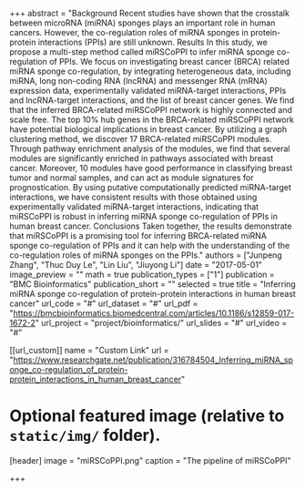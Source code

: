 +++
abstract = "Background Recent studies have shown that the crosstalk between microRNA (miRNA) sponges plays an important role in human cancers. However, the co-regulation roles of miRNA sponges in protein-protein interactions (PPIs) are still unknown. Results In this study, we propose a multi-step method called miRSCoPPI to infer miRNA sponge co-regulation of PPIs. We focus on investigating breast cancer (BRCA) related miRNA sponge co-regulation, by integrating heterogeneous data, including miRNA, long non-coding RNA (lncRNA) and messenger RNA (mRNA) expression data, experimentally validated miRNA-target interactions, PPIs and lncRNA-target interactions, and the list of breast cancer genes. We find that the inferred BRCA-related miRSCoPPI network is highly connected and scale free. The top 10% hub genes in the BRCA-related miRSCoPPI network have potential biological implications in breast cancer. By utilizing a graph clustering method, we discover 17 BRCA-related miRSCoPPI modules. Through pathway enrichment analysis of the modules, we find that several modules are significantly enriched in pathways associated with breast cancer. Moreover, 10 modules have good performance in classifying breast tumor and normal samples, and can act as module signatures for prognostication. By using putative computationally predicted miRNA-target interactions, we have consistent results with those obtained using experimentally validated miRNA-target interactions, indicating that miRSCoPPI is robust in inferring miRNA sponge co-regulation of PPIs in human breast cancer. Conclusions Taken together, the results demonstrate that miRSCoPPI is a promising tool for inferring BRCA-related miRNA sponge co-regulation of PPIs and it can help with the understanding of the co-regulation roles of miRNA sponges on the PPIs."
authors = ["Junpeng Zhang", "Thuc Duy Le", "Lin Liu", "Jiuyong Li"]
date = "2017-05-01"
image_preview = ""
math = true
publication_types = ["1"]
publication = "BMC Bioinformatics"
publication_short = ""
selected = true
title = "Inferring miRNA sponge co-regulation of protein-protein interactions in human breast cancer"
url_code = "#"
url_dataset = "#"
url_pdf = "https://bmcbioinformatics.biomedcentral.com/articles/10.1186/s12859-017-1672-2"
url_project = "project/bioinformatics/"
url_slides = "#"
url_video = "#"

[[url_custom]]
name = "Custom Link"
url = "https://www.researchgate.net/publication/316784504_Inferring_miRNA_sponge_co-regulation_of_protein-protein_interactions_in_human_breast_cancer"

# Optional featured image (relative to `static/img/` folder).
[header]
image = "miRSCoPPI.png"
caption = "The pipeline of miRSCoPPI"

+++

